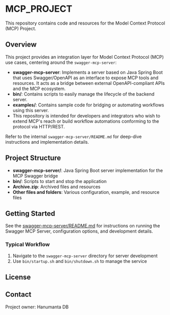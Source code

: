 # MCP_PROJECT

This repository contains code and resources for the Model Context Protocol (MCP) Project.

## Overview

This project provides an integration layer for Model Context Protocol (MCP) use cases, centering around the `swagger-mcp-server`:
- **swagger-mcp-server**: Implements a server based on Java Spring Boot that uses Swagger/OpenAPI as an interface to expose MCP tools and resources. It acts as a bridge between external OpenAPI-compliant APIs and the MCP ecosystem.
- **bin/**: Contains scripts to easily manage the lifecycle of the backend server.
- **examples/**: Contains sample code for bridging or automating workflows using this server.
- This repository is intended for developers and integrators who wish to extend MCP's reach or build workflow automations conforming to the protocol via HTTP/REST.

Refer to the internal `swagger-mcp-server/README.md` for deep-dive instructions and implementation details.

## Project Structure

- **swagger-mcp-server/**: Java Spring Boot server implementation for the MCP Swagger bridge
- **bin/**: Scripts to start and stop the application
- **Archive.zip**: Archived files and resources
- **Other files and folders**: Various configuration, example, and resource files

## Getting Started

See the [swagger-mcp-server/README.md](swagger-mcp-server/README.md) for instructions on running the Swagger MCP Server, configuration options, and development details.

### Typical Workflow

1. Navigate to the `swagger-mcp-server` directory for server development
2. Use `bin/startup.sh` and `bin/shutdown.sh` to manage the service

## License



## Contact

Project owner: Hanumanta DB
